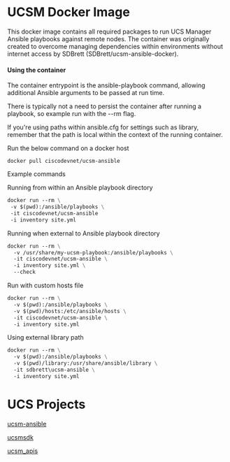 # UCSM Docker Image

This docker image contains all required packages to run UCS Manager Ansible playbooks against remote nodes.
The container was originally created to overcome managing dependencies within environments without internet access by SDBrett (SDBrett/ucsm-ansible-docker).

#### Using the container

The container entrypoint is the ansible-playbook command, allowing additional Ansible arguments to be passed at run time.

There is typically not a need to persist the container after running a playbook, so example run with the --rm flag.

If you're using paths within ansible.cfg for settings such as library, remember that the path is local within the context of the running container.

Run the below command on a docker host

`docker pull ciscodevnet/ucsm-ansible`

Example commands

Running from within an Ansible playbook directory

```dockerfile
docker run --rm \
 -v $(pwd):/ansible/playbooks \
 -it ciscodevnet/ucsm-ansible
 -i inventory site.yml
```

Running when external to Ansible playbook directory

```dockerfile
docker run --rm \
  -v /usr/share/my-ucsm-playbook:/ansible/playbooks \
  -it ciscodevnet/ucsm-ansible \
  -i inventory site.yml \
  --check
```

Run with custom hosts file

```dockerfile
docker run --rm \
  -v $(pwd):/ansible/playbooks \
  -v $(pwd)/hosts:/etc/ansible/hosts \
  -it ciscodevnet/ucsm-ansible \
  -i inventory site.yml
```

Using external library path

```dockerfile
docker run --rm \
  -v $(pwd):/ansible/playbooks \
  -v $(pwd)/library:/usr/share/ansible/library \
  -it sdbrett\ucsm-ansible \
  -i inventory site.yml
```

# UCS Projects

[ucsm-ansible](https://github.com/CiscoUcs/ucsm-ansible)

[ucsmsdk](https://github.com/CiscoUcs/ucsmsdk)

[ucsm_apis](https://github.com/CiscoUcs/ucsm_apis)
